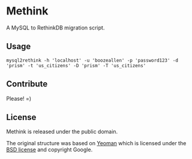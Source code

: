 # Methink

A MySQL to RethinkDB migration script.


## Usage

```mysql2rethink -h 'localhost' -u 'boozeallen' -p 'password123' -d 'prism' -t 'us_citizens' -D 'prism' -T 'us_citizens'```


## Contribute

Please! =)


## License

Methink is released under the public domain.

The original structure was based on [Yeoman](http://yeoman.io) which is licensed under the [BSD license](http://opensource.org/licenses/bsd-license.php) and copyright Google.